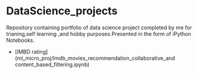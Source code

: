 # DataScience_projects
Repository containing portfolio of data science project completed by me for trianing,self learning ,and hobby purposes.Presented in the form of iPython Notebooks.

- [IMBD rating](ml_micro_proj/Imdb_movies_recommendation_collaborative_and content_based_filtering.ipynb)
